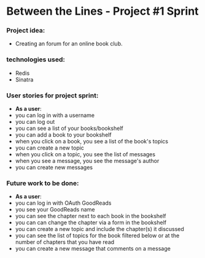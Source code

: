 # Between the Lines - Project #1 Sprint

### Project idea:

- Creating an forum for an online book club.

### technologies used:
- Redis
- Sinatra 

### User stories for project sprint:
- **As a user**:
- you can log in with a username
- you can log out
- you can see a list of your books/bookshelf
- you can add a book to your bookshelf
- when you click on a book, you see a list of the book's topics
- you can create a new topic
- when you click on a topic, you see the list of messages
- when you see a message, you see the message's author
- you can create new messages

### Future work to be done:
- **As a user**:
- you can log in with OAuth GoodReads
- you see your GoodReads name
- you can see the chapter next to each book in the bookshelf
- you can can change the chapter via a form in the bookshelf
- you can create a new topic and include the chapter(s) it discussed
- you can see the list of topics for the book filtered below or at the number of chapters that you have read
- you can create a new message that comments on a message
